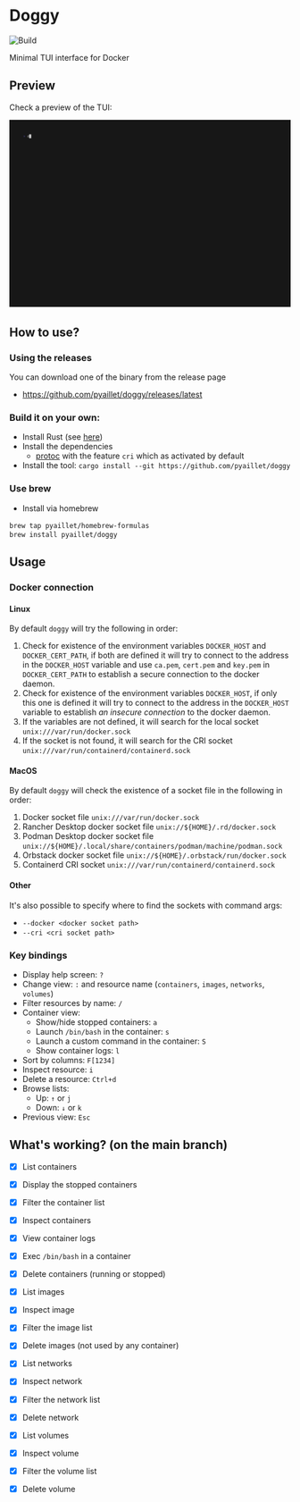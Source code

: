 # Doggy

![Build](https://github.com/pyaillet/doggy/actions/workflows/rust.yml/badge.svg)

Minimal TUI interface for Docker

## Preview

Check a preview of the TUI:

![Preview of the TUI](./doc/preview.gif)

## How to use?

### Using the releases

You can download one of the binary from the release page
- https://github.com/pyaillet/doggy/releases/latest

### Build it on your own:

- Install Rust (see [here](https://www.rust-lang.org/tools/install))
- Install the dependencies
  - [protoc](https://grpc.io/docs/protoc-installation/) with the feature `cri` which as activated by default
- Install the tool: `cargo install --git https://github.com/pyaillet/doggy`

### Use brew

- Install via homebrew

```shell-session
brew tap pyaillet/homebrew-formulas
brew install pyaillet/doggy
```

## Usage

### Docker connection

#### Linux

By default `doggy` will try the following in order:
1. Check for existence of the environment variables `DOCKER_HOST` and `DOCKER_CERT_PATH`, if both are defined it will try to connect to the address in the `DOCKER_HOST` variable and use `ca.pem`, `cert.pem` and `key.pem` in `DOCKER_CERT_PATH` to establish a secure connection to the docker daemon.
2. Check for existence of the environment variables `DOCKER_HOST`, if only this one is defined it will try to connect to the address in the `DOCKER_HOST` variable to establish *an insecure connection* to the docker daemon.
3. If the variables are not defined, it will search for the local socket `unix:///var/run/docker.sock`
4. If the socket is not found, it will search for the CRI socket `unix:///var/run/containerd/containerd.sock`

#### MacOS

By default `doggy` will check the existence of a socket file in the following in order:
1. Docker socket file `unix:///var/run/docker.sock`
2. Rancher Desktop docker socket file `unix://${HOME}/.rd/docker.sock`
3. Podman Desktop docker socket file `unix://${HOME}/.local/share/containers/podman/machine/podman.sock`
4. Orbstack docker socket file `unix://${HOME}/.orbstack/run/docker.sock`
4. Containerd CRI socket `unix:///var/run/containerd/containerd.sock`

#### Other

It's also possible to specify where to find the sockets with command args:
- `--docker <docker socket path>`
- `--cri <cri socket path>`

### Key bindings

- Display help screen: `?`
- Change view: `:` and resource name (`containers`, `images`, `networks`, `volumes`)
- Filter resources by name: `/`
- Container view:
  - Show/hide stopped containers: `a`
  - Launch `/bin/bash` in the container: `s`
  - Launch a custom command in the container: `S`
  - Show container logs: `l`
- Sort by columns: `F[1234]`
- Inspect resource: `i` 
- Delete a resource: `Ctrl+d`
- Browse lists:
  - Up: `↑` or `j`
  - Down: `↓` or `k`
- Previous view: `Esc`

## What's working? (on the main branch)

- [x] List containers
- [x] Display the stopped containers
- [x] Filter the container list
- [x] Inspect containers
- [x] View container logs
- [x] Exec `/bin/bash` in a container
- [x] Delete containers (running or stopped)
- [x] List images
- [x] Inspect image
- [x] Filter the image list
- [x] Delete images (not used by any container)
- [x] List networks
- [x] Inspect network
- [x] Filter the network list
- [x] Delete network
- [x] List volumes
- [x] Inspect volume
- [x] Filter the volume list
- [x] Delete volume

